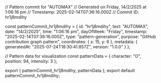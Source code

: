 // Pattern commit for "AUTOMAX"
// Generated on Friday, 14/2/2025 at 1:06:16 pm
// Timestamp: 2025-02-14T07:36:16.000Z
// Commit ID: hr1j8mdihy

const patternCommit_hr1j8mdihy = {
  id: "hr1j8mdihy",
  text: "AUTOMAX",
  date: "14/2/2025",
  time: "1:06:16 pm",
  dayOfWeek: "Friday",
  timestamp: "2025-02-14T07:36:16.000Z",
  type: "pattern-generation",
  purpose: "GitHub contribution graph pattern",
  coordinates: {
    x: 15,
    y: 6
  },
  metadata: {
    generatedAt: "2025-07-24T18:30:41.857Z",
    version: "1.0.0"
  }
};

// Pattern data for visualization
const patternData = {
  character: "O",
  position: 94,
  intensity: 3
};

export { patternCommit_hr1j8mdihy, patternData };
export default patternCommit_hr1j8mdihy;
